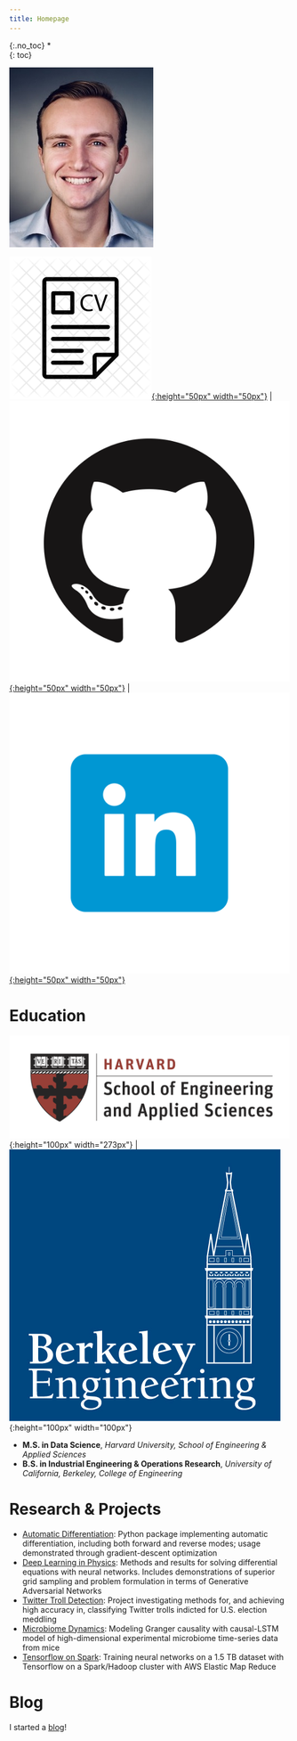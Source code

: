 ```yaml
---
title: Homepage
---
```


{:.no_toc}
*  
{: toc}

![headshot](pics/headshot.jpg)

[![resume](pics/resume-cv-logo.png){:height="50px" width="50px"}](http://dylanrandle.github.io/DylanRandleResume.pdf) | [![gitlogo](pics/GitHub-Mark.png){:height="50px" width="50px"}](https://github.com/dylanrandle) | [![linkedinlogo](pics/linkedin.png){:height="50px" width="50px"}](https://linkedin.com/in/dylanrandle/)

# Education

![harvard](pics/SEASLogo.png){:height="100px" width="273px"} | ![berkeley](pics/berkeley-engineering-logo.jpg){:height="100px" width="100px"}

- **M.S. in Data Science**, *Harvard University, School of Engineering & Applied Sciences*
- **B.S. in Industrial Engineering & Operations Research**, *University of California, Berkeley, College of Engineering*

# Research & Projects

- [Automatic Differentiation](https://github.com/dylanrandle/autograd): Python package implementing automatic differentiation, including both forward and reverse modes; usage demonstrated through gradient-descent optimization
- [Deep Learning in Physics](https://dylanrandle.github.io/ac299_website/): Methods and results for solving differential equations with neural networks. Includes demonstrations of superior grid sampling and problem formulation in terms of Generative Adversarial Networks
- [Twitter Troll Detection](https://dylanrandle.github.io/troll_classification): Project investigating methods for, and achieving high accuracy in, classifying Twitter trolls indicted for U.S. election meddling
- [Microbiome Dynamics](https://github.com/dylanrandle/microbiome): Modeling Granger causality with causal-LSTM model of high-dimensional experimental microbiome time-series data from mice
- [Tensorflow on Spark](https://github.com/dylanrandle/spark-tensorflow): Training neural networks on a 1.5 TB dataset with Tensorflow on a Spark/Hadoop cluster with AWS Elastic Map Reduce

# Blog

I started a [blog](https://dylanrandle.github.io/blog.html)!
